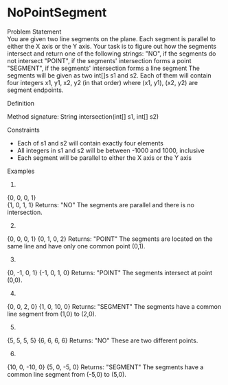 # NoPointSegment
Problem Statement    	
You are given two line segments on the plane. Each segment is parallel to either the X axis or the Y axis. Your task is to figure out how the segments intersect and return one of the following strings:
"NO", if the segments do not intersect
"POINT", if the segments' intersection forms a point
"SEGMENT", if the segments' intersection forms a line segment
The segments will be given as two int[]s s1 and s2. Each of them will contain four integers x1, y1, x2, y2 (in that order) where (x1, y1), (x2, y2) are segment endpoints. 

Definition
    	
Method signature:	String intersection(int[] s1, int[] s2)

Constraints
-	 Each of s1 and s2 will contain exactly four elements
-	 All integers in s1 and s2 will be between -1000 and 1000, inclusive
-	 Each segment will be parallel to either the X axis or the Y axis
 
Examples

 1)    	
{0, 0, 0, 1}	
{1, 0, 1, 1}
Returns: "NO"
The segments are parallel and there is no intersection.

2)    	
{0, 0, 0, 1}
{0, 1, 0, 2}
Returns: "POINT"
The segments are located on the same line and have only one common point (0,1).

3)    	
{0, -1, 0, 1}
{-1, 0, 1, 0}
Returns: "POINT"
The segments intersect at point (0,0).

4)    	
{0, 0, 2, 0}
{1, 0, 10, 0}
Returns: "SEGMENT"
The segments have a common line segment from (1,0) to (2,0).

5)    	
{5, 5, 5, 5}
{6, 6, 6, 6}
Returns: "NO"
These are two different points.

6)    	
{10, 0, -10, 0}
{5, 0, -5, 0}
Returns: "SEGMENT"
The segments have a common line segment from (-5,0) to (5,0).
